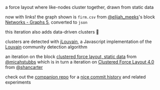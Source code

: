a force layout where like-nodes cluster together, drawn from static data

now with links! the graph shown is `firm.csv` from [@elijah_meeks](https://twitter.com/elijah_meeks)'s block [Networks - Graphs 5](https://bl.ocks.org/emeeks/39fea1d900964379416b), converted to `json` 

this iteration also adds data-driven clusters 🎉 

clusters are detected with [jLouvain](https://github.com/upphiminn/jLouvain), a Javascript implementation of the [Louvain](https://en.wikipedia.org/wiki/Community_structure#The_Louvain_method) community detection algorithm

an iteration on the block [clustered force layout, static data](https://bl.ocks.org/micahstubbs/bb8a7dd10eb6b2a05db14a52ff228bdf) from [@micahstubbs](https://twitter.com/micahstubbs) which is in turn a iteration on [Clustered Force Layout 4.0](https://bl.ocks.org/shancarter/f621ac5d93498aa1223d8d20e5d3a0f4) from [@shancarter](https://twitter.com/shancarter)

check out the [companion repo](https://github.com/micahstubbs/graph-clustering) for a [nice commit history](https://github.com/micahstubbs/graph-clustering/commits/master) and related experiments